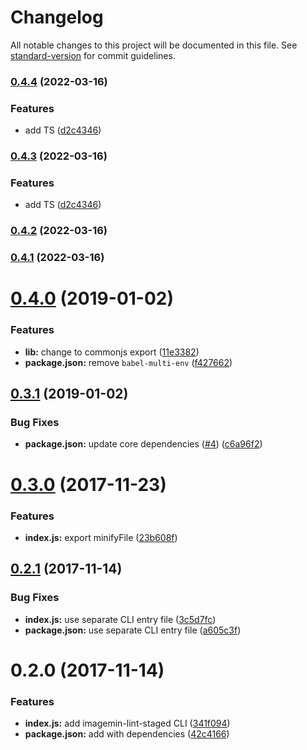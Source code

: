 # Changelog

All notable changes to this project will be documented in this file. See [standard-version](https://github.com/conventional-changelog/standard-version) for commit guidelines.

### [0.4.4](https://github.com/tomchentw/imagemin-lint-staged/compare/v0.4.1...v0.4.4) (2022-03-16)


### Features

* add TS ([d2c4346](https://github.com/tomchentw/imagemin-lint-staged/commit/d2c43465d0487c886e7b1039d11b090321eafc4d))

### [0.4.3](https://github.com/tomchentw/imagemin-lint-staged/compare/v0.4.1...v0.4.3) (2022-03-16)


### Features

* add TS ([d2c4346](https://github.com/tomchentw/imagemin-lint-staged/commit/d2c43465d0487c886e7b1039d11b090321eafc4d))

### [0.4.2](https://github.com/tomchentw/imagemin-lint-staged/compare/v0.4.0...v0.4.2) (2022-03-16)

### [0.4.1](https://github.com/tomchentw/imagemin-lint-staged/compare/v0.4.0...v0.4.1) (2022-03-16)

<a name="0.4.0"></a>
# [0.4.0](https://github.com/tomchentw/imagemin-lint-staged/compare/v0.3.1...v0.4.0) (2019-01-02)


### Features

* **lib:** change to commonjs export ([11e3382](https://github.com/tomchentw/imagemin-lint-staged/commit/11e3382))
* **package.json:** remove `babel-multi-env` ([f427662](https://github.com/tomchentw/imagemin-lint-staged/commit/f427662))



<a name="0.3.1"></a>
## [0.3.1](https://github.com/tomchentw/imagemin-lint-staged/compare/v0.3.0...v0.3.1) (2019-01-02)


### Bug Fixes

* **package.json:** update core dependencies ([#4](https://github.com/tomchentw/imagemin-lint-staged/issues/4)) ([c6a96f2](https://github.com/tomchentw/imagemin-lint-staged/commit/c6a96f2))



<a name="0.3.0"></a>
# [0.3.0](https://github.com/tomchentw/imagemin-lint-staged/compare/v0.2.1...v0.3.0) (2017-11-23)


### Features

* **index.js:** export minifyFile ([23b608f](https://github.com/tomchentw/imagemin-lint-staged/commit/23b608f))



<a name="0.2.1"></a>
## [0.2.1](https://github.com/tomchentw/imagemin-lint-staged/compare/v0.2.0...v0.2.1) (2017-11-14)


### Bug Fixes

* **index.js:** use separate CLI entry file ([3c5d7fc](https://github.com/tomchentw/imagemin-lint-staged/commit/3c5d7fc))
* **package.json:** use separate CLI entry file ([a605c3f](https://github.com/tomchentw/imagemin-lint-staged/commit/a605c3f))



<a name="0.2.0"></a>
# 0.2.0 (2017-11-14)


### Features

* **index.js:** add imagemin-lint-staged CLI ([341f094](https://github.com/tomchentw/imagemin-lint-staged/commit/341f094))
* **package.json:** add with dependencies ([42c4166](https://github.com/tomchentw/imagemin-lint-staged/commit/42c4166))
